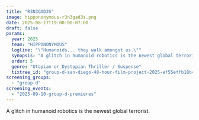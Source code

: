 ```yaml
---
title: "R3N3GAD3S"
image: hippononymous-r3n3gad3s.png
date: 2025-08-17T19:00:00-07:00
draft: false
params:
  year: 2025
  team: "HIPPONONYMOUS"
  logline: "\"Humanoids... they walk amongst us.\""
  synopsis: "A glitch in humanoid robotics is the newest global terrorist."
  order: 5
  genre: "Utopian or Dystopian Thriller / Suspense"
  tixtree_id: "group-d-san-diego-48-hour-film-project-2025-ef55effb18b4"
screening_groups:
  - "group-d"
screening_events:
  - "2025-09-10-group-d-premieres"
---
```


A glitch in humanoid robotics is the newest global terrorist.
